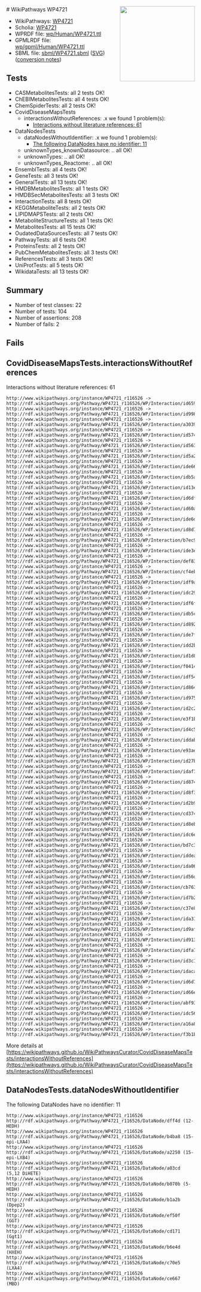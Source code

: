<img style="float: right; width: 200px" src="../logo.png" />
# WikiPathways WP4721

* WikiPathways: [WP4721](https://identifiers.org/wikipathways:WP4721)
* Scholia: [WP4721](https://scholia.toolforge.org/wikipathways/WP4721)
* WPRDF file: [wp/Human/WP4721.ttl](../wp/Human/WP4721.ttl)
* GPMLRDF file: [wp/gpml/Human/WP4721.ttl](../wp/gpml/Human/WP4721.ttl)
* SBML file: [sbml/WP4721.sbml](../sbml/WP4721.sbml) ([SVG](../sbml/WP4721.svg)) ([conversion notes](../sbml/WP4721.txt))

## Tests
* CASMetabolitesTests: all 2 tests OK!
* ChEBIMetabolitesTests: all 4 tests OK!
* ChemSpiderTests: all 2 tests OK!
* CovidDiseaseMapsTests
    * interactionsWithoutReferences: .x we found 1 problem(s):
        * [Interactions without literature references: 61](#9701cd7d)
* DataNodesTests
    * dataNodesWithoutIdentifier: .x we found 1 problem(s):
        * [The following DataNodes have no identifier: 11](#8792c491)
    * unknownTypes_knownDatasource: .. all OK!
    * unknownTypes: .. all OK!
    * unknownTypes_Reactome: .. all OK!
* EnsemblTests: all 4 tests OK!
* GeneTests: all 3 tests OK!
* GeneralTests: all 13 tests OK!
* HMDBMetabolitesTests: all 1 tests OK!
* HMDBSecMetabolitesTests: all 3 tests OK!
* InteractionTests: all 8 tests OK!
* KEGGMetaboliteTests: all 2 tests OK!
* LIPIDMAPSTests: all 2 tests OK!
* MetaboliteStructureTests: all 1 tests OK!
* MetabolitesTests: all 15 tests OK!
* OudatedDataSourcesTests: all 7 tests OK!
* PathwayTests: all 6 tests OK!
* ProteinsTests: all 2 tests OK!
* PubChemMetabolitesTests: all 3 tests OK!
* ReferencesTests: all 3 tests OK!
* UniProtTests: all 5 tests OK!
* WikidataTests: all 13 tests OK!


## Summary

* Number of test classes: 22
* Number of tests: 104
* Number of assertions: 208
* Number of fails: 2

## Fails

<a name="9701cd7d" />

## CovidDiseaseMapsTests.interactionsWithoutReferences

Interactions without literature references: 61
```
http://www.wikipathways.org/instance/WP4721_r116526 -> http://rdf.wikipathways.org/Pathway/WP4721_r116526/WP/Interaction/id659425d4
http://www.wikipathways.org/instance/WP4721_r116526 -> http://rdf.wikipathways.org/Pathway/WP4721_r116526/WP/Interaction/id9983fb1e
http://www.wikipathways.org/instance/WP4721_r116526 -> http://rdf.wikipathways.org/Pathway/WP4721_r116526/WP/Interaction/a3039
http://www.wikipathways.org/instance/WP4721_r116526 -> http://rdf.wikipathways.org/Pathway/WP4721_r116526/WP/Interaction/id574fa6dc
http://www.wikipathways.org/instance/WP4721_r116526 -> http://rdf.wikipathways.org/Pathway/WP4721_r116526/WP/Interaction/id563b7bbe
http://www.wikipathways.org/instance/WP4721_r116526 -> http://rdf.wikipathways.org/Pathway/WP4721_r116526/WP/Interaction/id5a284c22
http://www.wikipathways.org/instance/WP4721_r116526 -> http://rdf.wikipathways.org/Pathway/WP4721_r116526/WP/Interaction/ide66bfcbf
http://www.wikipathways.org/instance/WP4721_r116526 -> http://rdf.wikipathways.org/Pathway/WP4721_r116526/WP/Interaction/idb5ad163
http://www.wikipathways.org/instance/WP4721_r116526 -> http://rdf.wikipathways.org/Pathway/WP4721_r116526/WP/Interaction/id13eb13f9
http://www.wikipathways.org/instance/WP4721_r116526 -> http://rdf.wikipathways.org/Pathway/WP4721_r116526/WP/Interaction/id6df8cba5
http://www.wikipathways.org/instance/WP4721_r116526 -> http://rdf.wikipathways.org/Pathway/WP4721_r116526/WP/Interaction/id60a10f67
http://www.wikipathways.org/instance/WP4721_r116526 -> http://rdf.wikipathways.org/Pathway/WP4721_r116526/WP/Interaction/ide6d79683
http://www.wikipathways.org/instance/WP4721_r116526 -> http://rdf.wikipathways.org/Pathway/WP4721_r116526/WP/Interaction/id8d75adb2
http://www.wikipathways.org/instance/WP4721_r116526 -> http://rdf.wikipathways.org/Pathway/WP4721_r116526/WP/Interaction/b7ec9
http://www.wikipathways.org/instance/WP4721_r116526 -> http://rdf.wikipathways.org/Pathway/WP4721_r116526/WP/Interaction/ide3e5e516
http://www.wikipathways.org/instance/WP4721_r116526 -> http://rdf.wikipathways.org/Pathway/WP4721_r116526/WP/Interaction/def83
http://www.wikipathways.org/instance/WP4721_r116526 -> http://rdf.wikipathways.org/Pathway/WP4721_r116526/WP/Interaction/cf4eb
http://www.wikipathways.org/instance/WP4721_r116526 -> http://rdf.wikipathways.org/Pathway/WP4721_r116526/WP/Interaction/idf9a1a190
http://www.wikipathways.org/instance/WP4721_r116526 -> http://rdf.wikipathways.org/Pathway/WP4721_r116526/WP/Interaction/idc299c7d0
http://www.wikipathways.org/instance/WP4721_r116526 -> http://rdf.wikipathways.org/Pathway/WP4721_r116526/WP/Interaction/idf6f2da91
http://www.wikipathways.org/instance/WP4721_r116526 -> http://rdf.wikipathways.org/Pathway/WP4721_r116526/WP/Interaction/idb5cb741e
http://www.wikipathways.org/instance/WP4721_r116526 -> http://rdf.wikipathways.org/Pathway/WP4721_r116526/WP/Interaction/id892a210f
http://www.wikipathways.org/instance/WP4721_r116526 -> http://rdf.wikipathways.org/Pathway/WP4721_r116526/WP/Interaction/ide7f5e341
http://www.wikipathways.org/instance/WP4721_r116526 -> http://rdf.wikipathways.org/Pathway/WP4721_r116526/WP/Interaction/idd2b094e2
http://www.wikipathways.org/instance/WP4721_r116526 -> http://rdf.wikipathways.org/Pathway/WP4721_r116526/WP/Interaction/id1d855663
http://www.wikipathways.org/instance/WP4721_r116526 -> http://rdf.wikipathways.org/Pathway/WP4721_r116526/WP/Interaction/f0414
http://www.wikipathways.org/instance/WP4721_r116526 -> http://rdf.wikipathways.org/Pathway/WP4721_r116526/WP/Interaction/idf5482975
http://www.wikipathways.org/instance/WP4721_r116526 -> http://rdf.wikipathways.org/Pathway/WP4721_r116526/WP/Interaction/id864a78a9
http://www.wikipathways.org/instance/WP4721_r116526 -> http://rdf.wikipathways.org/Pathway/WP4721_r116526/WP/Interaction/id9753c7b9
http://www.wikipathways.org/instance/WP4721_r116526 -> http://rdf.wikipathways.org/Pathway/WP4721_r116526/WP/Interaction/id2c29ded6
http://www.wikipathways.org/instance/WP4721_r116526 -> http://rdf.wikipathways.org/Pathway/WP4721_r116526/WP/Interaction/e3f1b
http://www.wikipathways.org/instance/WP4721_r116526 -> http://rdf.wikipathways.org/Pathway/WP4721_r116526/WP/Interaction/id4c5a7bd4
http://www.wikipathways.org/instance/WP4721_r116526 -> http://rdf.wikipathways.org/Pathway/WP4721_r116526/WP/Interaction/iddab615cd
http://www.wikipathways.org/instance/WP4721_r116526 -> http://rdf.wikipathways.org/Pathway/WP4721_r116526/WP/Interaction/e93ae
http://www.wikipathways.org/instance/WP4721_r116526 -> http://rdf.wikipathways.org/Pathway/WP4721_r116526/WP/Interaction/id27be66c5
http://www.wikipathways.org/instance/WP4721_r116526 -> http://rdf.wikipathways.org/Pathway/WP4721_r116526/WP/Interaction/idaf75c3f1
http://www.wikipathways.org/instance/WP4721_r116526 -> http://rdf.wikipathways.org/Pathway/WP4721_r116526/WP/Interaction/id874c55ce
http://www.wikipathways.org/instance/WP4721_r116526 -> http://rdf.wikipathways.org/Pathway/WP4721_r116526/WP/Interaction/id8f3c10bc
http://www.wikipathways.org/instance/WP4721_r116526 -> http://rdf.wikipathways.org/Pathway/WP4721_r116526/WP/Interaction/id2b9909b7
http://www.wikipathways.org/instance/WP4721_r116526 -> http://rdf.wikipathways.org/Pathway/WP4721_r116526/WP/Interaction/cd374
http://www.wikipathways.org/instance/WP4721_r116526 -> http://rdf.wikipathways.org/Pathway/WP4721_r116526/WP/Interaction/id8ebf2e05
http://www.wikipathways.org/instance/WP4721_r116526 -> http://rdf.wikipathways.org/Pathway/WP4721_r116526/WP/Interaction/idc6ee6af3
http://www.wikipathways.org/instance/WP4721_r116526 -> http://rdf.wikipathways.org/Pathway/WP4721_r116526/WP/Interaction/bd7c3
http://www.wikipathways.org/instance/WP4721_r116526 -> http://rdf.wikipathways.org/Pathway/WP4721_r116526/WP/Interaction/iddea48c53
http://www.wikipathways.org/instance/WP4721_r116526 -> http://rdf.wikipathways.org/Pathway/WP4721_r116526/WP/Interaction/ida069e416
http://www.wikipathways.org/instance/WP4721_r116526 -> http://rdf.wikipathways.org/Pathway/WP4721_r116526/WP/Interaction/id56d09ef9
http://www.wikipathways.org/instance/WP4721_r116526 -> http://rdf.wikipathways.org/Pathway/WP4721_r116526/WP/Interaction/cb763
http://www.wikipathways.org/instance/WP4721_r116526 -> http://rdf.wikipathways.org/Pathway/WP4721_r116526/WP/Interaction/id7b2dd4d1
http://www.wikipathways.org/instance/WP4721_r116526 -> http://rdf.wikipathways.org/Pathway/WP4721_r116526/WP/Interaction/c37e8
http://www.wikipathways.org/instance/WP4721_r116526 -> http://rdf.wikipathways.org/Pathway/WP4721_r116526/WP/Interaction/ida31a02c1
http://www.wikipathways.org/instance/WP4721_r116526 -> http://rdf.wikipathways.org/Pathway/WP4721_r116526/WP/Interaction/id9af7826b
http://www.wikipathways.org/instance/WP4721_r116526 -> http://rdf.wikipathways.org/Pathway/WP4721_r116526/WP/Interaction/id91379063
http://www.wikipathways.org/instance/WP4721_r116526 -> http://rdf.wikipathways.org/Pathway/WP4721_r116526/WP/Interaction/idfa747c29
http://www.wikipathways.org/instance/WP4721_r116526 -> http://rdf.wikipathways.org/Pathway/WP4721_r116526/WP/Interaction/id3c11ff27
http://www.wikipathways.org/instance/WP4721_r116526 -> http://rdf.wikipathways.org/Pathway/WP4721_r116526/WP/Interaction/idaca85037
http://www.wikipathways.org/instance/WP4721_r116526 -> http://rdf.wikipathways.org/Pathway/WP4721_r116526/WP/Interaction/id6d73c8fb
http://www.wikipathways.org/instance/WP4721_r116526 -> http://rdf.wikipathways.org/Pathway/WP4721_r116526/WP/Interaction/id66ef89c
http://www.wikipathways.org/instance/WP4721_r116526 -> http://rdf.wikipathways.org/Pathway/WP4721_r116526/WP/Interaction/abf93
http://www.wikipathways.org/instance/WP4721_r116526 -> http://rdf.wikipathways.org/Pathway/WP4721_r116526/WP/Interaction/idc569edaa
http://www.wikipathways.org/instance/WP4721_r116526 -> http://rdf.wikipathways.org/Pathway/WP4721_r116526/WP/Interaction/a16a8
http://www.wikipathways.org/instance/WP4721_r116526 -> http://rdf.wikipathways.org/Pathway/WP4721_r116526/WP/Interaction/f3b1b
```

More details at [https://wikipathways.github.io/WikiPathwaysCurator/CovidDiseaseMapsTests/interactionsWithoutReferences](https://wikipathways.github.io/WikiPathwaysCurator/CovidDiseaseMapsTests/interactionsWithoutReferences)

<a name="8792c491" />

## DataNodesTests.dataNodesWithoutIdentifier

The following DataNodes have no identifier: 11
```
http://www.wikipathways.org/instance/WP4721_r116526 http://rdf.wikipathways.org/Pathway/WP4721_r116526/DataNode/dff4d (12-HEDH)
http://www.wikipathways.org/instance/WP4721_r116526 http://rdf.wikipathways.org/Pathway/WP4721_r116526/DataNode/b4ba8 (15-epi-LXA4)
http://www.wikipathways.org/instance/WP4721_r116526 http://rdf.wikipathways.org/Pathway/WP4721_r116526/DataNode/a2250 (15-epi-LXB4)
http://www.wikipathways.org/instance/WP4721_r116526 http://rdf.wikipathways.org/Pathway/WP4721_r116526/DataNode/a03cd (5,12 DiHETE)
http://www.wikipathways.org/instance/WP4721_r116526 http://rdf.wikipathways.org/Pathway/WP4721_r116526/DataNode/b070b (5-HEDH)
http://www.wikipathways.org/instance/WP4721_r116526 http://rdf.wikipathways.org/Pathway/WP4721_r116526/DataNode/b1a2b (Dpep2)
http://www.wikipathways.org/instance/WP4721_r116526 http://rdf.wikipathways.org/Pathway/WP4721_r116526/DataNode/ef50f (GGT)
http://www.wikipathways.org/instance/WP4721_r116526 http://rdf.wikipathways.org/Pathway/WP4721_r116526/DataNode/cd171 (Ggt1)
http://www.wikipathways.org/instance/WP4721_r116526 http://rdf.wikipathways.org/Pathway/WP4721_r116526/DataNode/b6e4d (HXEH)
http://www.wikipathways.org/instance/WP4721_r116526 http://rdf.wikipathways.org/Pathway/WP4721_r116526/DataNode/c70e5 (LXA4)
http://www.wikipathways.org/instance/WP4721_r116526 http://rdf.wikipathways.org/Pathway/WP4721_r116526/DataNode/ce667 (MBD)
```

